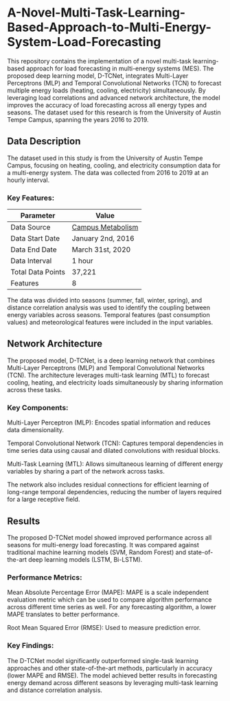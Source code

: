 # A-Novel-Multi-Task-Learning-Based-Approach-to-Multi-Energy-System-Load-Forecasting
This repository contains the implementation of a novel multi-task learning-based approach for load forecasting in multi-energy systems (MES). The proposed deep learning model, D-TCNet, integrates Multi-Layer Perceptrons (MLP) and Temporal Convolutional Networks (TCN) to forecast multiple energy loads (heating, cooling, electricity) simultaneously. By leveraging load correlations and advanced network architecture, the model improves the accuracy of load forecasting across all energy types and seasons. The dataset used for this research is from the University of Austin Tempe Campus, spanning the years 2016 to 2019.
## Data Description
The dataset used in this study is from the University of Austin Tempe Campus, focusing on heating, cooling, and electricity consumption data for a multi-energy system. The data was collected from 2016 to 2019 at an hourly interval.

### Key Features:

<div align="center">

| Parameter        | Value                              |
|------------------|------------------------------------|
| Data Source      | [Campus Metabolism](http://cm.asu.edu/) |
| Data Start Date  | January 2nd, 2016                  |
| Data End Date    | March 31st, 2020                   |
| Data Interval    | 1 hour                             |
| Total Data Points| 37,221                             |
| Features         | 8                                  |

</div>
The data was divided into seasons (summer, fall, winter, spring), and distance correlation analysis was used to identify the coupling between energy variables across seasons. Temporal features (past consumption values) and meteorological features were included in the input variables.

## Network Architecture
The proposed model, D-TCNet, is a deep learning network that combines Multi-Layer Perceptrons (MLP) and Temporal Convolutional Networks (TCN). The architecture leverages multi-task learning (MTL) to forecast cooling, heating, and electricity loads simultaneously by sharing information across these tasks.

### Key Components:
Multi-Layer Perceptron (MLP): Encodes spatial information and reduces data dimensionality.

Temporal Convolutional Network (TCN): Captures temporal dependencies in time series data using causal and dilated convolutions with residual blocks.

Multi-Task Learning (MTL): Allows simultaneous learning of different energy variables by sharing a part of the network across tasks.

The network also includes residual connections for efficient learning of long-range temporal dependencies, reducing the number of layers required for a large receptive field.

## Results
The proposed D-TCNet model showed improved performance across all seasons for multi-energy load forecasting. It was compared against traditional machine learning models (SVM, Random Forest) and state-of-the-art deep learning models (LSTM, Bi-LSTM).

### Performance Metrics:
Mean Absolute Percentage Error (MAPE): MAPE is a scale independent evaluation metric which can be used to compare algorithm performance across different time series as well. For any forecasting algorithm, a lower MAPE translates to better performance.

Root Mean Squared Error (RMSE): Used to measure prediction error.

### Key Findings:
The D-TCNet model significantly outperformed single-task learning approaches and other state-of-the-art methods, particularly in accuracy (lower MAPE and RMSE).
The model achieved better results in forecasting energy demand across different seasons by leveraging multi-task learning and distance correlation analysis.
